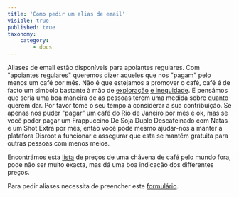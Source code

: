 ```yaml
---
title: 'Como pedir um alias de email'
visible: true
published: true
taxonomy:
    category:
        - docs
---
```


Aliases de email estão disponíveis para apoiantes regulares. Com "apoiantes regulares" queremos dizer aqueles que nos "pagam" pelo menos um café por mês.
Não é que estejamos a promover o café, café é de facto um simbolo bastante à mão de [exploração](http://thesourcefilm.com/) [e inequidade](http://www.foodispower.org/coffee/). E pensámos que seria uma boa maneira de as pessoas terem uma medida sobre quanto querem dar.
Por favor tome o seu tempo a considerar a sua contribuição. Se apenas nos puder "pagar" um café do Rio de Janeiro por mês é ok, mas se você poder pagar um Frappuccino De Soja Duplo Descafeinado com Natas e um Shot Extra por mês, então você pode mesmo ajudar-nos a manter a platafora Disroot a funcionar e assegurar que esta se mantêm gratuita para outras pessoas com menos meios.

Encontrámos esta  [lista](https://www.caffesociety.co.uk/blog/the-cheapest-cities-in-the-world-for-a-cup-of-coffee) de preços de uma chávena de café pelo mundo fora, pode não ser muito exacta, mas dá uma boa indicação dos differentes preços.

Para pedir aliases necessita de preencher este  [formulário](https://disroot.org/forms/alias-request-form).
